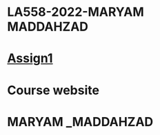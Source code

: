 # LA558-2022-MARYAM MADDAHZAD
# [Assign1](https://maddah7452.github.io/LA558-2022/Assignments/Assignment_1/Pdf/assignment_Maryam.html)
# Course website
# MARYAM _MADDAHZAD 





